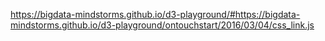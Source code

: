 https://bigdata-mindstorms.github.io/d3-playground/#https://bigdata-mindstorms.github.io/d3-playground/ontouchstart/2016/03/04/css_link.js
